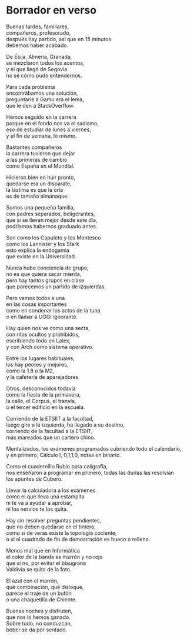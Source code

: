 Borrador en verso
=================

Buenas tardes, familiares,  
compañeros, profesorado,  
después hay partido, así que en 15 minutos  
debemos haber acabado.

De Ésija, Almería, Granada,  
se mezclaron todos los acentos,  
y el que llegó de Segovia  
no sé cómo pudo entendernos.

Para cada problema  
encontrábamos una solución,  
preguntarle a Gamu era el lema,  
que le den a StackOverflow.

Hemos seguido en la carrera  
porque en el fondo nos va el sadismo,  
eso de estudiar de lunes a viernes,  
y el fin de semana, lo mismo.

Bastantes compañeros  
la carrera tuvieron que dejar  
a las primeras de cambio  
como España en el Mundial.

Hicieron bien en huir pronto,  
quedarse era un disparate,  
la lástima es que la orla  
es de tamaño almanaque.  

Somos una pequeña familia,  
con padres separados, beligerantes,  
que si se llevan mejor desde este día,  
podríamos habernos graduado antes.

Son como los Capuleto y los Montesco  
como los Lannister y los Stark  
esto explica la endogamia  
que existe en la Universidad.

Nunca hubo conciencia de grupo,  
no es que quiera sacar mierda,  
pero hay tantos grupos en clase  
que parecemos un partido de izquierdas.

Pero vamos todos a una  
en las cosas importantes  
como en condenar los actos de la tuna  
o en llamar a UGGI ignorante.

Hay quien nos ve como una secta,  
con ritos ocultos y prohibidos,  
escribiendo todo en Latex,  
y con Arch como sistema operativo.

Entre los lugares habituales,  
los hay peores y mejores,  
como la 1.8 o la M2,  
y la cafetería de aparejadores.

Otros, desconocidos todavía  
como la fiesta de la primavera,  
la calle, el Corpus, el tranvía,  
o el tercer edificio en la escuela.

Corriendo de la ETSIIT a la facultad,  
luego gire a la izquierda, ha llegado a su destino,  
corriendo de la facultad a la ETSIIT,  
más mareados que un cartero chino.

Mentalizados, los exámenes programados
cubriendo todo el calendario,  
y en primero, Cálculo I,
0,1,1,0, notas en binario.

Como el cuadernillo Rubio para caligrafía,  
nos enseñaron a programar en primero,
todas las dudas las resolvían  
los apuntes de Cubero.

Llevar la calculadora a los exámenes  
como el que lleva una estampita  
ni te va a ayudar a aprobar,  
ni los nervios te los quita.

Hay sin resolver preguntas pendientes,  
que no deben quedarse en el tintero,  
como si de veras existe la topología cociente,  
o si el cuadrado de fin de demostración es hueco o relleno.

Menos mal que en Informática  
el color de la banda es marrón y no rojo  
que si no, por evitar el blaugrana  
Valdivia se quita de la foto.

El azul con el marrón,  
qué combinación, qué disloque,  
parece el traje de un bufón  
o una chaquetilla de Chicote.

Buenas noches y disfruten,  
que nos lo hemos ganado.    
Sobre todo, no conduzcan,    
beber se da por sentado.
